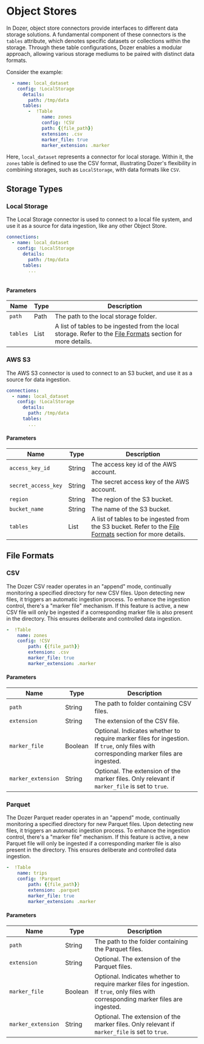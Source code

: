 # Object Stores
In Dozer, object store connectors provide interfaces to different data storage solutions. A fundamental component of these connectors is the `tables` attribute, which denotes specific datasets or collections within the storage. Through these table configurations, Dozer enables a modular approach, allowing various storage mediums to be paired with distinct data formats.

Consider the example:

```yaml
  - name: local_dataset
    config: !LocalStorage
      details:
        path: /tmp/data
      tables:
        -  !Table
             name: zones
             config: !CSV
             path: {{file_path}} 
             extension: .csv
             marker_file: true
             marker_extension: .marker
```

Here, `local_dataset` represents a connector for local storage. Within it, the `zones` table is defined to use the CSV format, illustrating Dozer's flexibility in combining storages, such as `LocalStorage`, with data formats like `CSV`.

## Storage Types

### Local Storage
The Local Storage connector is used to connect to a local file system, and use it as a source for data ingestion, like any other Object Store.

```yaml
connections:
  - name: local_dataset
    config: !LocalStorage
      details:
        path: /tmp/data
      tables:
        ...
    
```

#### Parameters
| Name   | Type | Description                                                                                     |
|--------|------|-------------------------------------------------------------------------------------------------|
| `path` | Path | The path to the local storage folder.                                                           |
| `tables` | List | A list of tables to be ingested from the local storage. Refer to the [File Formats](#file-formats) section for more details. |

### AWS S3
The AWS S3 connector is used to connect to an S3 bucket, and use it as a source for data ingestion.

```yaml
connections:
  - name: local_dataset
    config: !LocalStorage
      details:
        path: /tmp/data
      tables:
        ...    
```
#### Parameters
| Name                | Type   | Description                                                                                                 |
|---------------------|--------|-------------------------------------------------------------------------------------------------------------|
| `access_key_id`     | String | The access key id of the AWS account.                                                                       |
| `secret_access_key` | String | The secret access key of the AWS account.                                                                   |
| `region`            | String | The region of the S3 bucket.                                                                                |
| `bucket_name`       | String | The name of the S3 bucket.                                                                                  |
| `tables`            | List   | A list of tables to be ingested from the S3 bucket. Refer to the [File Formats](#file-formats) section for more details. |



## File Formats

### CSV
The Dozer CSV reader operates in an "append" mode, continually monitoring a specified directory for new CSV files. Upon detecting new files, it triggers an automatic ingestion process. To enhance the ingestion control, there's a "marker file" mechanism. If this feature is active, a new CSV file will only be ingested if a corresponding marker file is also present in the directory. This ensures deliberate and controlled data ingestion.

```yaml
-  !Table
    name: zones
    config: !CSV
        path: {{file_path}} 
        extension: .csv
        marker_file: true
        marker_extension: .marker
```

#### Parameters
| Name               | Type      | Description                                                                                                                       |
|--------------------|-----------|-----------------------------------------------------------------------------------------------------------------------------------|
| `path`             | String    | The path to folder containing CSV files.                                                                                                         |
| `extension`        | String    | The extension of the CSV file.                                                                                                    |
| `marker_file`      | Boolean   | Optional. Indicates whether to require marker files for ingestion. If `true`, only files with corresponding marker files are ingested. |
| `marker_extension` | String    | Optional. The extension of the marker files. Only relevant if `marker_file` is set to `true`.                                     |


### Parquet
The Dozer Parquet reader operates in an "append" mode, continually monitoring a specified directory for new Parquet files. Upon detecting new files, it triggers an automatic ingestion process. To enhance the ingestion control, there's a "marker file" mechanism. If this feature is active, a new Parquet file will only be ingested if a corresponding marker file is also present in the directory. This ensures deliberate and controlled data ingestion.

```yaml
-  !Table
    name: trips
    config: !Parquet
        path: {{file_path}}   
        extension: .parquet
        marker_file: true
        marker_extension: .marker
```
#### Parameters
| Name               | Type      | Description                                                                                                                             |
|--------------------|-----------|-----------------------------------------------------------------------------------------------------------------------------------------|
| `path`             | String    | The path to the folder containing the Parquet files.                                                                                   |
| `extension`        | String    | Optional. The extension of the Parquet files.                                                                                          |
| `marker_file`      | Boolean   | Optional. Indicates whether to require marker files for ingestion. If `true`, only files with corresponding marker files are ingested.   |
| `marker_extension` | String    | Optional. The extension of the marker files. Only relevant if `marker_file` is set to `true`.                                           |




